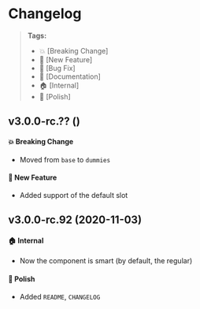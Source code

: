 Changelog
=========

> **Tags:**
> - :boom:       [Breaking Change]
> - :rocket:     [New Feature]
> - :bug:        [Bug Fix]
> - :memo:       [Documentation]
> - :house:      [Internal]
> - :nail_care:  [Polish]

## v3.0.0-rc.?? ()

#### :boom: Breaking Change

* Moved from `base` to `dummies`

#### :rocket: New Feature

* Added support of the default slot

## v3.0.0-rc.92 (2020-11-03)

#### :house: Internal

* Now the component is smart (by default, the regular)

#### :nail_care: Polish

* Added `README`, `CHANGELOG`
